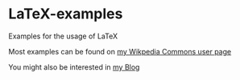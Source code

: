 LaTeX-examples
==============

Examples for the usage of LaTeX

Most examples can be found on [my Wikpedia Commons user page](http://commons.wikimedia.org/wiki/User:MartinThoma#Galerie)

You might also be interested in [my Blog](http://martin-thoma.com/tag/tikz/)
